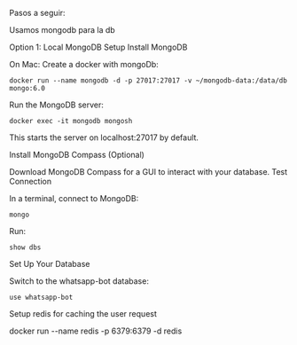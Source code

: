 Pasos a seguir:

Usamos mongodb para la db

Option 1: Local MongoDB Setup
Install MongoDB

On Mac: Create a docker with mongoDb:

```
docker run --name mongodb -d -p 27017:27017 -v ~/mongodb-data:/data/db mongo:6.0
```

Run the MongoDB server:

```
docker exec -it mongodb mongosh

```

This starts the server on localhost:27017 by default.

Install MongoDB Compass (Optional)

Download MongoDB Compass for a GUI to interact with your database.
Test Connection

In a terminal, connect to MongoDB:

```
mongo
```

Run:

```
show dbs
```

Set Up Your Database

Switch to the whatsapp-bot database:

```
use whatsapp-bot
```

Setup redis for caching the user request

docker run --name redis -p 6379:6379 -d redis
